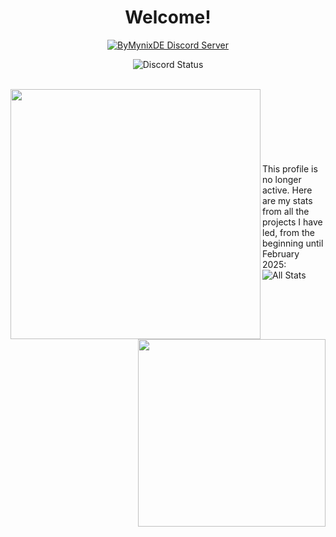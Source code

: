 <p>
  <h1 align="center"><b>Welcome!</b></h1>
</p>
<p align="center">
    <a href="https://bymynix.de/discord/"><img alt="ByMynixDE Discord Server" src="https://img.shields.io/discord/1043508603191042048?label=Discord&logo=Discord"></a> 
</p>
<p align="center">
<img alt="Discord Status" src="https://discord.c99.nl/widget/theme-3/852594580033110024.png" />
</p>
<br>
<a>
  <img align="left" width="400" src="https://github-readme-stats-sigma-five.vercel.app/api?username=ByMynix&show_icons=true&hide_border=true&theme=tokyonight">
  <img align="right" width="300" src="https://github-readme-stats-sigma-five.vercel.app/api/top-langs/?username=ByMynix&hide_border=true&theme=tokyonight&layout=compact&hide=batchfile">
</a>
<br>
<br>
<br>
<br>
<br>
<br>
<br>
This profile is no longer active. Here are my stats from all the projects I have led, from the beginning until February 2025:

<img alt="All Stats" src="https://s20.directupload.net/images/250203/37vhi5st.png" />
